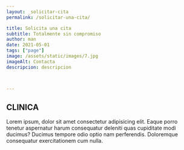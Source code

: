 ```yaml
---
layout: _solicitar-cita
permalink: /solicitar-una-cita/

title: Solicita una cita
subtitle: Totalmente sin compromiso
author: man 
date: 2021-05-01
tags: ["page"]
image: /assets/static/images/7.jpg
imageAlt: Contacta
descripcion: descripcion



---
```

## CLINICA
Lorem ipsum, dolor sit amet consectetur adipisicing elit. Eaque porro tenetur aspernatur harum consequatur deleniti quas cupiditate modi ducimus? Ducimus tempore odio optio nam perferendis. Doloremque consequatur exercitationem cum nulla.   
